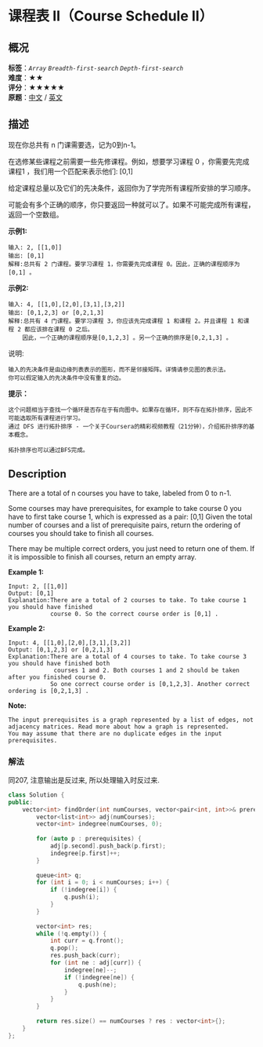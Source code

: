 # 课程表 II（Course Schedule II）
## 概况
**标签**：*`Array`*  *`Breadth-first-search`*  *`Depth-first-search`*<br>
**难度**：★★<br>
**评分**：★★★★★<br>
**原题**：[中文](https://leetcode-cn.com/problems/course-schedule-ii) / [英文](https://leetcode.com/problems/course-schedule-ii)
## 描述
现在你总共有 n 门课需要选，记为0到n-1。

在选修某些课程之前需要一些先修课程。例如，想要学习课程 0 ，你需要先完成课程1 ，我们用一个匹配来表示他们: [0,1]

给定课程总量以及它们的先决条件，返回你为了学完所有课程所安排的学习顺序。

可能会有多个正确的顺序，你只要返回一种就可以了。如果不可能完成所有课程，返回一个空数组。

**示例1:**
```
输入: 2, [[1,0]] 
输出: [0,1]
解释:总共有 2 门课程。要学习课程 1，你需要先完成课程 0。因此，正确的课程顺序为 [0,1] 。
```

**示例2:**
```
输入: 4, [[1,0],[2,0],[3,1],[3,2]]
输出: [0,1,2,3] or [0,2,1,3]
解释:总共有 4 门课程。要学习课程 3，你应该先完成课程 1 和课程 2。并且课程 1 和课程 2 都应该排在课程 0 之后。
    因此，一个正确的课程顺序是[0,1,2,3] 。另一个正确的排序是[0,2,1,3] 。
```

说明:

	输入的先决条件是由边缘列表表示的图形，而不是邻接矩阵。详情请参见图的表示法。
	你可以假定输入的先决条件中没有重复的边。

**提示：**

	这个问题相当于查找一个循环是否存在于有向图中。如果存在循环，则不存在拓扑排序，因此不可能选取所有课程进行学习。
	通过 DFS 进行拓扑排序 - 一个关于Coursera的精彩视频教程（21分钟），介绍拓扑排序的基本概念。
	
	拓扑排序也可以通过BFS完成。
	
## Description
There are a total of n courses you have to take, labeled from 0 to n-1.

Some courses may have prerequisites, for example to take course 0 you have to first take course 1, which is expressed as a pair: [0,1]
Given the total number of courses and a list of prerequisite pairs, return the ordering of courses you should take to finish all courses.

There may be multiple correct orders, you just need to return one of them. If it is impossible to finish all courses, return an empty array.

**Example 1:**
```
Input: 2, [[1,0]] 
Output: [0,1]
Explanation:There are a total of 2 courses to take. To take course 1 you should have finished   
            course 0. So the correct course order is [0,1] .
```

**Example 2:**
```
Input: 4, [[1,0],[2,0],[3,1],[3,2]]
Output: [0,1,2,3] or [0,2,1,3]
Explanation:There are a total of 4 courses to take. To take course 3 you should have finished both     
             courses 1 and 2. Both courses 1 and 2 should be taken after you finished course 0. 
            So one correct course order is [0,1,2,3]. Another correct ordering is [0,2,1,3] .
```

**Note:**

	The input prerequisites is a graph represented by a list of edges, not adjacency matrices. Read more about how a graph is represented.
	You may assume that there are no duplicate edges in the input prerequisites.
    
### 解法
同207, 注意输出是反过来, 所以处理输入时反过来.
```c++
class Solution {
public:
    vector<int> findOrder(int numCourses, vector<pair<int, int>>& prerequisites) {
        vector<list<int>> adj(numCourses);
        vector<int> indegree(numCourses, 0);
        
        for (auto p : prerequisites) {
            adj[p.second].push_back(p.first);
            indegree[p.first]++;
        }
        
        queue<int> q;
        for (int i = 0; i < numCourses; i++) {
            if (!indegree[i]) {
                q.push(i);
            }
        }
        
        vector<int> res;
        while (!q.empty()) {
            int curr = q.front();
            q.pop();
            res.push_back(curr);
            for (int ne : adj[curr]) {
                indegree[ne]--;
                if (!indegree[ne]) {
                    q.push(ne);
                }
            }
        }
        
        return res.size() == numCourses ? res : vector<int>{};
    }
};
```